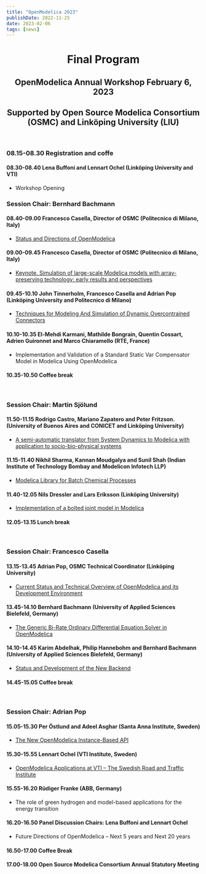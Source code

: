 ```yaml
---
title: "OpenModelica 2023"
publishDate: 2022-11-25
date: 2023-02-06
tags: [news]
---
```


<h1 align=center>Final Program</h1>
<h2 align=center>OpenModelica Annual Workshop February 6, 2023</h2>
<h2 align=center>Supported by Open Source Modelica Consortium (OSMC) and Linköping University (LIU) </h2>
<br/>

### 08.15-08.30 Registration and coffe
#### 08.30-08.40 Lena Buffoni and Lennart Ochel (Linköping University and VTI)
- Workshop Opening

### Session Chair: Bernhard Bachmann
#### 08.40-09.00 Francesco Casella, Director of OSMC (Politecnico di Milano, Italy)
- [Status and Directions of OpenModelica](/images/M_images/OpenModelicaWorkshop_2023/OpenModelica2023-talk01-FrancescoCasella-OpenModelica-Workshop-StatusDirections-v3.pdf)

#### 09.00-09.45 Francesco Casella, Director of OSMC (Politecnico di Milano, Italy)
- [Keynote. Simulation of large-scale Modelica models with array-preserving technology: early results and perspectives](/images/M_images/OpenModelicaWorkshop_2023/SimulationoflargemodelsarraypreservingAnimations.pdf)

#### 09.45-10.10 John Tinnerholm, Francesco Casella and Adrian Pop (Linköping University and Politecnico di Milano)
- [Techniques for Modeling And Simulation of Dynamic Overcontrained Connectors](/images/M_images/OpenModelicaWorkshop_2023/John_OM_Workshop_Presentation_2022.pdf)

#### 10.10-10.35 El-Mehdi Karmani, Mathilde Bongrain, Quentin Cossart, Adrien Guironnet and Marco Chiaramello (RTE, France)
- Implementation and Validation of a Standard Static Var Compensator Model in Modelica Using OpenModelica
#### 10.35-10.50 Coffee break
<br/>

### Session Chair: Martin Sjölund

#### 11.50-11.15 Rodrigo Castro, Mariano Zapatero and Peter Fritzson.(University of Buenos Aires and CONICET and Linköping University)
- [A semi-automatic translator from System Dynamics to Modelica with application to socio-bio-physical systems](/images/M_images/OpenModelicaWorkshop_2023/OpenModelica2023-talk05-SystemDynamics-to-Modelica-Translator-Castro-Fritzson.pptx)

#### 11.15-11.40 Nikhil Sharma, Kannan Moudgalya and Sunil Shah (Indian Institute of Technology Bombay and Modelicon Infotech LLP)
- [Modelica Library for Batch Chemical Processes](/images/M_images/OpenModelicaWorkshop_2023/Nikhil_Sharma_Latest.pdf)

#### 11.40-12.05 Nils Dressler and Lars Eriksson (Linköping University)
- [Implementation of a bolted joint model in Modelica](/images/M_images/OpenModelicaWorkshop_2023/2023-02-06_OpenModelica_Workshop_NilsDressler.pdf)

#### 12.05-13.15 Lunch break
<br/>

### Session Chair: Francesco Casella
#### 13.15-13.45 Adrian Pop, OSMC Technical Coordinator (Linköping University)
- [Current Status and Technical Overview of OpenModelica and its Development Environment](/images/M_images/OpenModelicaWorkshop_2023/adrpo-OpenModelica.pdf)

#### 13.45-14.10 Bernhard Bachmann (University of Applied Sciences Bielefeld, Germany)
- [The Generic Bi-Rate Ordinary Differential Equation Solver in OpenModelica](/images/M_images/OpenModelicaWorkshop_2023/GBODE-OpenModelicaWorkshop_2023.pdf)

#### 14.10-14.45 Karim Abdelhak, Philip Hannebohm and Bernhard Bachmann (University of Applied Sciences Bielefeld, Germany)
- [Status and Development of the New Backend](/images/M_images/OpenModelicaWorkshop_2023/status_of_new_backend.pdf)

#### 14.45-15.05 Coffee break
<br/>

### Session Chair: Adrian Pop
#### 15.05-15.30 Per Östlund and Adeel Asghar (Santa Anna Institute, Sweden)
- [The New OpenModelica Instance-Based API](/images/M_images/OpenModelicaWorkshop_2023/InstanceAPI.pdf)

#### 15.30-15.55 Lennart Ochel (VTI Institute, Sweden)
- [OpenModelica Applications at VTI – The Swedish Road and Traffic Institute](/images/M_images/OpenModelicaWorkshop_2023/20230206-OpenModelica_Applications_at_VTI.pdf)

#### 15.55-16.20 Rüdiger Franke (ABB, Germany)
- The role of green hydrogen and model-based applications for the energy transition

#### 16.20-16.50 Panel Discussion Chairs: Lena Buffoni and Lennart Ochel
- Future Directions of OpenModelica – Next 5 years and Next 20 years
#### 16.50-17.00 Coffee Break

#### 17.00-18.00 Open Source Modelica Consortium Annual Statutory Meeting